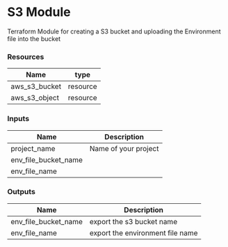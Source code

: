 <h1>S3 Module</h1>
Terraform Module for creating a S3 bucket and uploading the Environment file into the bucket

<h3>Resources</h3>

| Name | type |
| --- | --- |
| aws_s3_bucket | resource |
| aws_s3_object | resource |

<h3>Inputs</h3>

| Name | Description |
| --- | --- |
| project_name | Name of your project |
| env_file_bucket_name |  |
| env_file_name |   |

<h3>Outputs</h3>

| Name | Description |
| --- | --- |
| env_file_bucket_name | export the s3 bucket name |
| env_file_name | export the environment file name |
